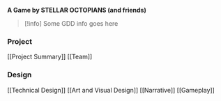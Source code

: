 **A Game by STELLAR OCTOPIANS (and friends)**

>[!info]
>Some GDD info goes here   

### Project
[[Project Summary]]
[[Team]]
### Design
[[Technical Design]]
[[Art and Visual Design]]
[[Narrative]]
[[Gameplay]]
